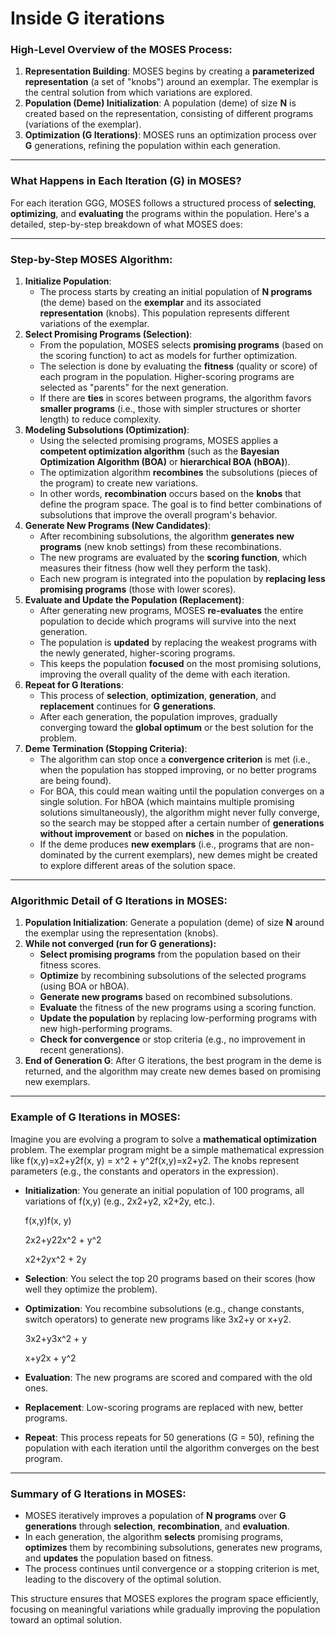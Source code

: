 # Inside G iterations

### **High-Level Overview of the MOSES Process:**

1. **Representation Building**: MOSES begins by creating a **parameterized representation** (a set of "knobs") around an exemplar. The exemplar is the central solution from which variations are explored.
2. **Population (Deme) Initialization**: A population (deme) of size **N** is created based on the representation, consisting of different programs (variations of the exemplar).
3. **Optimization (G Iterations)**: MOSES runs an optimization process over **G** generations, refining the population within each generation.

---

### **What Happens in Each Iteration (G) in MOSES?**

For each iteration GGG, MOSES follows a structured process of **selecting**, **optimizing**, and **evaluating** the programs within the population. Here's a detailed, step-by-step breakdown of what MOSES does:

---

### **Step-by-Step MOSES Algorithm:**

1. **Initialize Population**:
    - The process starts by creating an initial population of **N programs** (the deme) based on the **exemplar** and its associated **representation** (knobs). This population represents different variations of the exemplar.
2. **Select Promising Programs (Selection)**:
    - From the population, MOSES selects **promising programs** (based on the scoring function) to act as models for further optimization.
    - The selection is done by evaluating the **fitness** (quality or score) of each program in the population. Higher-scoring programs are selected as "parents" for the next generation.
    - If there are **ties** in scores between programs, the algorithm favors **smaller programs** (i.e., those with simpler structures or shorter length) to reduce complexity.
3. **Modeling Subsolutions (Optimization)**:
    - Using the selected promising programs, MOSES applies a **competent optimization algorithm** (such as the **Bayesian Optimization Algorithm (BOA)** or **hierarchical BOA (hBOA)**).
    - The optimization algorithm **recombines** the subsolutions (pieces of the program) to create new variations.
    - In other words, **recombination** occurs based on the **knobs** that define the program space. The goal is to find better combinations of subsolutions that improve the overall program's behavior.
4. **Generate New Programs (New Candidates)**:
    - After recombining subsolutions, the algorithm **generates new programs** (new knob settings) from these recombinations.
    - The new programs are evaluated by the **scoring function**, which measures their fitness (how well they perform the task).
    - Each new program is integrated into the population by **replacing less promising programs** (those with lower scores).
5. **Evaluate and Update the Population (Replacement)**:
    - After generating new programs, MOSES **re-evaluates** the entire population to decide which programs will survive into the next generation.
    - The population is **updated** by replacing the weakest programs with the newly generated, higher-scoring programs.
    - This keeps the population **focused** on the most promising solutions, improving the overall quality of the deme with each iteration.
6. **Repeat for G Iterations**:
    - This process of **selection**, **optimization**, **generation**, and **replacement** continues for **G generations**.
    - After each generation, the population improves, gradually converging toward the **global optimum** or the best solution for the problem.
7. **Deme Termination (Stopping Criteria)**:
    - The algorithm can stop once a **convergence criterion** is met (i.e., when the population has stopped improving, or no better programs are being found).
    - For BOA, this could mean waiting until the population converges on a single solution. For hBOA (which maintains multiple promising solutions simultaneously), the algorithm might never fully converge, so the search may be stopped after a certain number of **generations without improvement** or based on **niches** in the population.
    - If the deme produces **new exemplars** (i.e., programs that are non-dominated by the current exemplars), new demes might be created to explore different areas of the solution space.

---

### **Algorithmic Detail of G Iterations in MOSES:**

1. **Population Initialization**: Generate a population (deme) of size **N** around the exemplar using the representation (knobs).
2. **While not converged (run for G generations):**
    - **Select promising programs** from the population based on their fitness scores.
    - **Optimize** by recombining subsolutions of the selected programs (using BOA or hBOA).
    - **Generate new programs** based on recombined subsolutions.
    - **Evaluate** the fitness of the new programs using a scoring function.
    - **Update the population** by replacing low-performing programs with new high-performing programs.
    - **Check for convergence** or stop criteria (e.g., no improvement in recent generations).
3. **End of Generation G**: After G iterations, the best program in the deme is returned, and the algorithm may create new demes based on promising new exemplars.

---

### **Example of G Iterations in MOSES:**

Imagine you are evolving a program to solve a **mathematical optimization** problem. The exemplar program might be a simple mathematical expression like f(x,y)=x2+y2f(x, y) = x^2 + y^2f(x,y)=x2+y2. The knobs represent parameters (e.g., the constants and operators in the expression).

- **Initialization**: You generate an initial population of 100 programs, all variations of f(x,y) (e.g., 2x2+y2, x2+2y, etc.).
    
    f(x,y)f(x, y)
    
    2x2+y22x^2 + y^2
    
    x2+2yx^2 + 2y
    
- **Selection**: You select the top 20 programs based on their scores (how well they optimize the problem).
- **Optimization**: You recombine subsolutions (e.g., change constants, switch operators) to generate new programs like 3x2+y or x+y2.
    
    3x2+y3x^2 + y
    
    x+y2x + y^2
    
- **Evaluation**: The new programs are scored and compared with the old ones.
- **Replacement**: Low-scoring programs are replaced with new, better programs.
- **Repeat**: This process repeats for 50 generations (G = 50), refining the population with each iteration until the algorithm converges on the best program.

---

### **Summary of G Iterations in MOSES**:

- MOSES iteratively improves a population of **N programs** over **G generations** through **selection**, **recombination**, and **evaluation**.
- In each generation, the algorithm **selects** promising programs, **optimizes** them by recombining subsolutions, generates new programs, and **updates** the population based on fitness.
- The process continues until convergence or a stopping criterion is met, leading to the discovery of the optimal solution.

This structure ensures that MOSES explores the program space efficiently, focusing on meaningful variations while gradually improving the population toward an optimal solution.